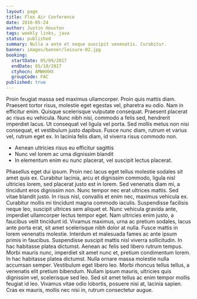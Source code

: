 ```yaml
---
layout: page
title: Flex Air Conference
date: 2016-05-24
author: Justin Houston
tags: weekly links, java
status: published
summary: Nulla a ante et neque suscipit venenatis. Curabitur.
banner: images/banner/leisure-02.jpg
booking:
  startDate: 05/09/2017
  endDate: 05/10/2017
  ctyhocn: AMWHXHX
  groupCode: FAC
published: true
---
```

Proin feugiat massa sed maximus ullamcorper. Proin quis mattis diam. Praesent tortor risus, molestie eget egestas vel, pharetra eu odio. Nam in efficitur enim. Quisque scelerisque vulputate consequat. Praesent placerat ac risus eu vehicula. Nunc nibh nisi, commodo a felis sed, hendrerit imperdiet lacus. Ut consequat vel ligula vel porta. Sed mollis metus non nisi consequat, et vestibulum justo dapibus. Fusce nunc diam, rutrum et varius vel, rutrum eget ex. In lacinia felis diam, id viverra risus commodo non.

* Aenean ultricies risus eu efficitur sagittis
* Nunc vel lorem ac urna dignissim blandit
* In elementum enim eu nunc placerat, vel suscipit lectus placerat.

Phasellus eget dui ipsum. Proin nec lacus eget tellus molestie sodales sit amet quis ex. Curabitur lacinia, arcu et dignissim commodo, ligula nisl ultricies lorem, sed placerat justo est in lorem. Sed venenatis diam mi, a tincidunt eros dignissim non. Nunc tempor nec erat ultrices mattis. Sed vitae blandit justo. In risus nisl, convallis et enim nec, maximus vehicula ex. Curabitur mollis mi tincidunt magna commodo iaculis. Suspendisse facilisis neque leo, suscipit ultrices sem aliquet et. Nunc vehicula gravida ante, imperdiet ullamcorper lectus tempor eget. Nam ultricies enim justo, a faucibus velit tincidunt id. Vivamus maximus, urna ac pretium sodales, lacus ante porta erat, sit amet scelerisque nibh dolor at nulla. Fusce mattis in lorem venenatis molestie. Interdum et malesuada fames ac ante ipsum primis in faucibus. Suspendisse suscipit mattis nisl viverra sollicitudin. In hac habitasse platea dictumst.
Aenean ac felis sed libero rutrum tempus. Morbi mauris nunc, imperdiet sit amet nunc et, pretium condimentum lorem. In hac habitasse platea dictumst. Nulla ornare massa molestie nulla accumsan semper. Vestibulum eget libero leo. Morbi rhoncus tellus tellus, a venenatis elit pretium bibendum. Nullam ipsum mauris, ultricies quis dignissim vel, scelerisque sed leo. Sed sit amet tellus ac enim tempor mollis feugiat id leo. Vivamus vitae odio lobortis, posuere nisi at, lacinia sapien. Cras ex mauris, mollis nec nisi in, rutrum consectetur augue.
